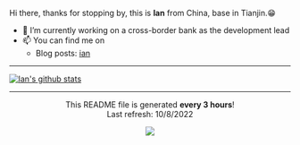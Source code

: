 
<div class="Box-body px-5 pb-5">
  <article class="markdown-body entry-content container-lg" itemprop="text"><p>Hi there, thanks for stopping by, this is <strong>Ian</strong> from China, base in Tianjin.<g-emoji class="g-emoji" alias="grin" fallback-src="https://github.githubassets.com/images/icons/emoji/unicode/1f601.png">😁</g-emoji></p>
    <ul>
      <li><g-emoji class="g-emoji" alias="telescope" fallback-src="https://github.githubassets.com/images/icons/emoji/unicode/1f52d.png">🔭</g-emoji> I’m currently working on a cross-border bank as the development lead</li>
      <li><g-emoji class="g-emoji" alias="mailbox" fallback-src="https://github.githubassets.com/images/icons/emoji/unicode/1f4eb.png">📫</g-emoji> You can find me on
        <ul>
          <li>Blog posts: <a href="http://ianzhang.cn" rel="nofollow">ian</a></li>
        </ul>
      </li>
    </ul>
    <hr>
    <p><a target="_blank" rel="noopener noreferrer" href="https://camo.githubusercontent.com/99ef6057df5ca76be0c836077e408d7339fadd2a/68747470733a2f2f6769746875622d726561646d652d73746174732e76657263656c2e6170702f6170693f757365726e616d653d616c6161686f6e672673686f775f69636f6e733d74727565"><img src="https://camo.githubusercontent.com/99ef6057df5ca76be0c836077e408d7339fadd2a/68747470733a2f2f6769746875622d726561646d652d73746174732e76657263656c2e6170702f6170693f757365726e616d653d616c6161686f6e672673686f775f69636f6e733d74727565" alt="Ian's github stats" data-canonical-src="https://github-readme-stats.vercel.app/api?username=alaahong&amp;show_icons=true" style="max-width:100%;"></a></p>
  </article>
</div>

------------
<p align="center">This README file is generated <b>every 3 hours</b>!</br>Last refresh: 10&#x2F;8&#x2F;2022</p>
<p align="center"><img src="https://github.com/alaahong/alaahong/workflows/README%20build/badge.svg" /></p>
